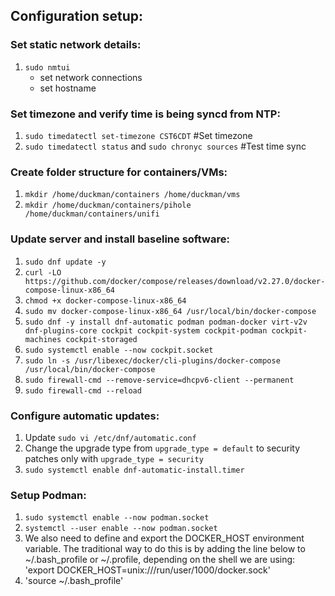 ## Configuration setup:

### Set static network details:
1. `sudo nmtui`
   - set network connections
   - set hostname

### Set timezone and verify time is being syncd from NTP:
1. `sudo timedatectl set-timezone CST6CDT` #Set timezone
2. `sudo timedatectl status` and `sudo chronyc sources` #Test time sync

### Create folder structure for containers/VMs:
1. `mkdir /home/duckman/containers /home/duckman/vms`
2. `mkdir /home/duckman/containers/pihole /home/duckman/containers/unifi`

### Update server and install baseline software:
1. `sudo dnf update -y`
2. `curl -LO https://github.com/docker/compose/releases/download/v2.27.0/docker-compose-linux-x86_64`
3. `chmod +x docker-compose-linux-x86_64`
4. `sudo mv docker-compose-linux-x86_64 /usr/local/bin/docker-compose`
5. `sudo dnf -y install dnf-automatic podman podman-docker virt-v2v dnf-plugins-core cockpit cockpit-system cockpit-podman cockpit-machines cockpit-storaged`
6. `sudo systemctl enable --now cockpit.socket`
7. `sudo ln -s /usr/libexec/docker/cli-plugins/docker-compose /usr/local/bin/docker-compose`
8. `sudo firewall-cmd --remove-service=dhcpv6-client --permanent`
9. `sudo firewall-cmd --reload`

### Configure automatic updates:
1. Update `sudo vi /etc/dnf/automatic.conf`
2. Change the upgrade type from `upgrade_type = default` to security patches only with `upgrade_type = security`
3. `sudo systemctl enable dnf-automatic-install.timer`

### Setup Podman:
1. `sudo systemctl enable --now podman.socket`
2. `systemctl --user enable --now podman.socket`
3. We also need to define and export the DOCKER_HOST environment variable. The traditional way to do this is by adding the line below to ~/.bash_profile or ~/.profile, depending on the shell we are using:
'export DOCKER_HOST=unix:///run/user/1000/docker.sock'
4. 'source ~/.bash_profile'
